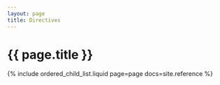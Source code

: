 ```yaml
---
layout: page
title: Directives
---
```


# {{ page.title }}

<div class="larger text">
{% include ordered_child_list.liquid page=page docs=site.reference %}
</div>